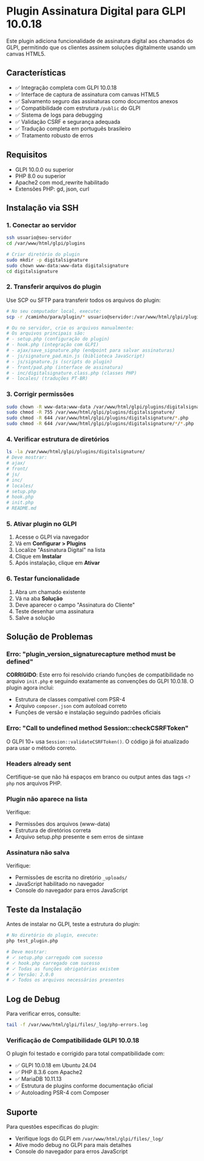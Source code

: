 # Plugin Assinatura Digital para GLPI 10.0.18

Este plugin adiciona funcionalidade de assinatura digital aos chamados do GLPI, permitindo que os clientes assinem soluções digitalmente usando um canvas HTML5.

## Características

- ✅ Integração completa com GLPI 10.0.18
- ✅ Interface de captura de assinatura com canvas HTML5
- ✅ Salvamento seguro das assinaturas como documentos anexos
- ✅ Compatibilidade com estrutura `/public` do GLPI
- ✅ Sistema de logs para debugging
- ✅ Validação CSRF e segurança adequada
- ✅ Tradução completa em português brasileiro
- ✅ Tratamento robusto de erros

## Requisitos

- GLPI 10.0.0 ou superior
- PHP 8.0 ou superior
- Apache2 com mod_rewrite habilitado
- Extensões PHP: gd, json, curl

## Instalação via SSH

### 1. Conectar ao servidor

```bash
ssh usuario@seu-servidor
cd /var/www/html/glpi/plugins

# Criar diretório do plugin
sudo mkdir -p digitalsignature
sudo chown www-data:www-data digitalsignature
cd digitalsignature
```

### 2. Transferir arquivos do plugin

Use SCP ou SFTP para transferir todos os arquivos do plugin:

```bash
# No seu computador local, execute:
scp -r /caminho/para/plugin/* usuario@servidor:/var/www/html/glpi/plugins/digitalsignature/

# Ou no servidor, crie os arquivos manualmente:
# Os arquivos principais são:
# - setup.php (configuração do plugin)
# - hook.php (integração com GLPI)
# - ajax/save_signature.php (endpoint para salvar assinaturas)
# - js/signature_pad.min.js (biblioteca JavaScript)
# - js/signature.js (scripts do plugin)
# - front/pad.php (interface de assinatura)
# - inc/digitalsignature.class.php (classes PHP)
# - locales/ (traduções PT-BR)
```

### 3. Corrigir permissões

```bash
sudo chown -R www-data:www-data /var/www/html/glpi/plugins/digitalsignature/
sudo chmod -R 755 /var/www/html/glpi/plugins/digitalsignature/
sudo chmod -R 644 /var/www/html/glpi/plugins/digitalsignature/*.php
sudo chmod -R 644 /var/www/html/glpi/plugins/digitalsignature/*/*.php
```

### 4. Verificar estrutura de diretórios

```bash
ls -la /var/www/html/glpi/plugins/digitalsignature/
# Deve mostrar:
# ajax/
# front/  
# js/
# inc/
# locales/
# setup.php
# hook.php
# init.php
# README.md
```

### 5. Ativar plugin no GLPI

1. Acesse o GLPI via navegador
2. Vá em **Configurar > Plugins**
3. Localize "Assinatura Digital" na lista
4. Clique em **Instalar**
5. Após instalação, clique em **Ativar**

### 6. Testar funcionalidade

1. Abra um chamado existente
2. Vá na aba **Solução**
3. Deve aparecer o campo "Assinatura do Cliente"
4. Teste desenhar uma assinatura
5. Salve a solução

## Solução de Problemas

### Erro: "plugin_version_signaturecapture method must be defined"

**CORRIGIDO**: Este erro foi resolvido criando funções de compatibilidade no arquivo `init.php` e seguindo exatamente as convenções do GLPI 10.0.18. O plugin agora inclui:
- Estrutura de classes compatível com PSR-4
- Arquivo `composer.json` com autoload correto
- Funções de versão e instalação seguindo padrões oficiais

### Erro: "Call to undefined method Session::checkCSRFToken"

O GLPI 10+ usa `Session::validateCSRFToken()`. O código já foi atualizado para usar o método correto.

### Headers already sent

Certifique-se que não há espaços em branco ou output antes das tags `<?php` nos arquivos PHP.

### Plugin não aparece na lista

Verifique:
- Permissões dos arquivos (www-data)
- Estrutura de diretórios correta
- Arquivo setup.php presente e sem erros de sintaxe

### Assinatura não salva

Verifique:
- Permissões de escrita no diretório `_uploads/`
- JavaScript habilitado no navegador
- Console do navegador para erros JavaScript

## Teste da Instalação

Antes de instalar no GLPI, teste a estrutura do plugin:
```bash
# No diretório do plugin, execute:
php test_plugin.php

# Deve mostrar:
# ✓ setup.php carregado com sucesso
# ✓ hook.php carregado com sucesso  
# ✓ Todas as funções obrigatórias existem
# ✓ Versão: 2.0.0
# ✓ Todos os arquivos necessários presentes
```

## Log de Debug

Para verificar erros, consulte:
```bash
tail -f /var/www/html/glpi/files/_log/php-errors.log
```

### Verificação de Compatibilidade GLPI 10.0.18

O plugin foi testado e corrigido para total compatibilidade com:
- ✅ GLPI 10.0.18 em Ubuntu 24.04
- ✅ PHP 8.3.6 com Apache2
- ✅ MariaDB 10.11.13
- ✅ Estrutura de plugins conforme documentação oficial
- ✅ Autoloading PSR-4 com Composer

## Suporte

Para questões específicas do plugin:
- Verifique logs do GLPI em `/var/www/html/glpi/files/_log/`
- Ative modo debug no GLPI para mais detalhes
- Console do navegador para erros JavaScript
